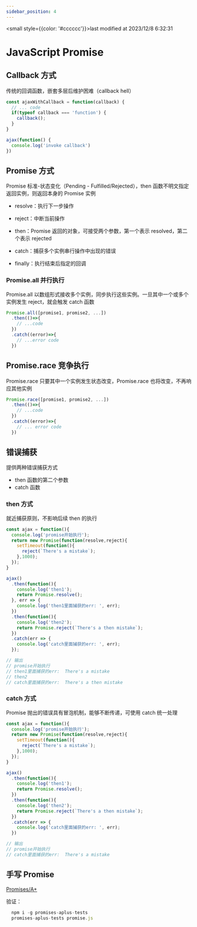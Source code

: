 ```yaml
---
sidebar_position: 4
---
```

    
<small style={{color: '#cccccc'}}>last modified at 2023/12/8 6:32:31</small>
# JavaScript Promise

## Callback 方式

传统的回调函数，嵌套多层后维护困难（callback hell）

```javascript
const ajaxWithCallback = function(callback) {
  // ... code
  if(typeof callback === 'function') {
    callback();
  }
}

ajax(function() {
  console.log('invoke callback')
})
```

## Promise 方式

Promise 标准-状态变化（Pending - Fulfilled/Rejected），then 函数不明文指定返回实例，则返回本身的 Promise 实例

- resolve：执行下一步操作
- reject：中断当前操作
- then：Promise 返回的对象，可接受两个参数，第一个表示 resolved，第二个表示 rejected

- catch：捕获多个实例串行操作中出现的错误
- finally：执行结束后指定的回调

### Promise.all 并行执行

Promise.all 以数组形式接收多个实例，同步执行这些实例。一旦其中一个或多个实例发生 reject，就会触发 catch 函数

```javascript
Promise.all([promise1, promise2, ...])
  .then(()=>{
    // ...code
  })
  .catch((error)=>{
    // ...error code
  })
```

## Promise.race 竞争执行

Promise.race 只要其中一个实例发生状态改变，Promise.race 也将改变，不再响应其他实例

```javascript
Promise.race([promise1, promise2, ...])
  .then(()=>{
    // ...code
  })
  .catch((error)=>{
    // ... error code
  })
```

## 错误捕获

提供两种错误捕获方式

- then 函数的第二个参数
- catch 函数

### then 方式

就近捕获原则，不影响后续 then 的执行

```javascript
const ajax = function(){
  console.log('promise开始执行');
  return new Promise(function(resolve,reject){
    setTimeout(function(){
      reject(`There's a mistake`);
    },1000);
  });
}

ajax()
  .then(function(){
    console.log('then1');
    return Promise.resolve();
  }, err => {
    console.log('then1里面捕获的err: ', err);
  })
  .then(function(){
    console.log('then2');
    return Promise.reject(`There's a then mistake`);
  })
  .catch(err => {
    console.log('catch里面捕获的err: ', err);
  });

// 输出
// promise开始执行
// then1里面捕获的err:  There's a mistake
// then2
// catch里面捕获的err:  There's a then mistake
```

### catch 方式

Promise 抛出的错误具有冒泡机制，能够不断传递，可使用 catch 统一处理

```javascript
const ajax = function(){
  console.log('promise开始执行');
  return new Promise(function(resolve,reject){
    setTimeout(function(){
      reject(`There's a mistake`);
    },1000);
  });
}

ajax()
  .then(function(){
    console.log('then1');
    return Promise.resolve();
  })
  .then(function(){
    console.log('then2');
    return Promise.reject(`There's a then mistake`);
  })
  .catch(err => {
    console.log('catch里面捕获的err: ', err);
  })

// 输出
// promise开始执行
// catch里面捕获的err:  There's a mistake
```

## 手写 Promise

<!-- [源码](./promise.js) -->
[Promises/A+](https://promisesaplus.com/)

验证：

```javascript
  npm i -g promises-aplus-tests
  promises-aplus-tests promise.js
```

      